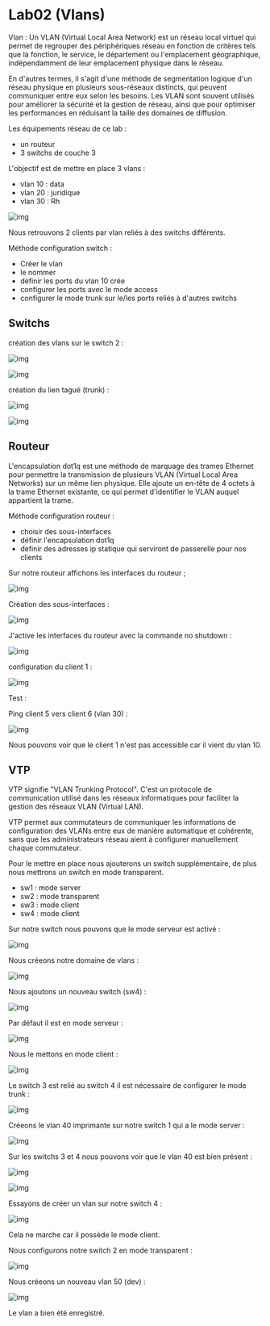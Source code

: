 # Lab02 (Vlans)

Vlan : Un VLAN (Virtual Local Area Network) est un réseau local virtuel qui permet de regrouper des périphériques réseau en fonction de critères tels que la fonction, le service, le département ou l'emplacement géographique, indépendamment de leur emplacement physique dans le réseau.

En d'autres termes, il s'agit d'une méthode de segmentation logique d'un réseau physique en plusieurs sous-réseaux distincts, qui peuvent communiquer entre eux selon les besoins. Les VLAN sont souvent utilisés pour améliorer la sécurité et la gestion de réseau, ainsi que pour optimiser les performances en réduisant la taille des domaines de diffusion.

Les équipements réseau de ce lab :

- un routeur
- 3 switchs de couche 3

L'objectif est de mettre en place 3 vlans :

- vlan 10 : data
- vlan 20 : juridique
- vlan 30 : Rh


![img](img/f8.PNG) 

Nous retrouvons 2 clients par vlan reliés à des switchs différents.

Méthode configuration switch :

- Créer le vlan
- le nommer
- définir les ports du vlan 10 crée
- configurer les ports avec le mode access
- configurer le mode trunk sur le/les ports reliés à d'autres switchs

## Switchs


création des vlans sur le switch 2 :

![img](img/f1.PNG) 

![img](img/f2.PNG) 

création du lien tagué (trunk) :

![img](img/f3.PNG) 

![img](img/f10.PNG) 



## Routeur

L'encapsulation dot1q est une méthode de marquage des trames Ethernet pour permettre la transmission de plusieurs VLAN (Virtual Local Area Networks) sur un même lien physique. Elle ajoute un en-tête de 4 octets à la trame Ethernet existante, ce qui permet d'identifier le VLAN auquel appartient la trame.

Méthode configuration routeur :

- choisir des sous-interfaces
- définir l'encapsulation dot1q 
- definir des adresses ip statique qui serviront de passerelle pour nos clients

Sur notre routeur affichons les interfaces du routeur ;

![img](img/f4.PNG) 

Création des sous-interfaces :

![img](img/f5.PNG) 


J'active les interfaces du routeur avec la commande no shutdown :

![img](img/f6.PNG) 

configuration du client 1 :

![img](img/f7.PNG) 


Test :

Ping client 5 vers client 6 (vlan 30) :

![img](img/f9.PNG) 

Nous pouvons voir que le client 1 n'est pas accessible car il vient du vlan 10.




## VTP

VTP signifie "VLAN Trunking Protocol". C'est un protocole de communication utilisé dans les réseaux informatiques pour faciliter la gestion des réseaux VLAN (Virtual LAN).

VTP permet aux commutateurs de communiquer les informations de configuration des VLANs entre eux de manière automatique et cohérente, sans que les administrateurs réseau aient à configurer manuellement chaque commutateur.


Pour le mettre en place nous ajouterons un switch supplémentaire, de plus nous mettrons un switch en mode transparent.

- sw1 : mode server
- sw2 : mode transparent
- sw3 : mode client
- sw4 : mode client


Sur notre switch nous pouvons que le mode serveur est activé :

![img](img/f11.PNG)

Nous créeons notre domaine de vlans :

![img](img/f12.PNG)

Nous ajoutons un nouveau switch (sw4) :

![img](img/f17.PNG)

Par défaut il est en mode serveur :

![img](img/f13.PNG)

Nous le mettons en mode client :

![img](img/f14.PNG)

Le switch 3 est relié au switch 4 il est nécessaire de configurer le mode trunk :

![img](img/f16.PNG)

Créeons le vlan 40 imprimante sur notre switch 1 qui a le mode server : 

![img](img/f18.PNG)

Sur les switchs 3 et 4  nous pouvons voir que le vlan 40 est bien présent :

![img](img/f19.PNG)

![img](img/f20.PNG)

Essayons de créer un vlan sur notre switch 4 :

![img](img/f21.PNG)

Cela ne marche car il possède le mode client.



Nous configurons notre switch 2 en mode transparent :

![img](img/f15.PNG)

Nous créeons un nouveau vlan 50 (dev) :

![img](img/f22.PNG)

Le vlan a bien été enregistré.




